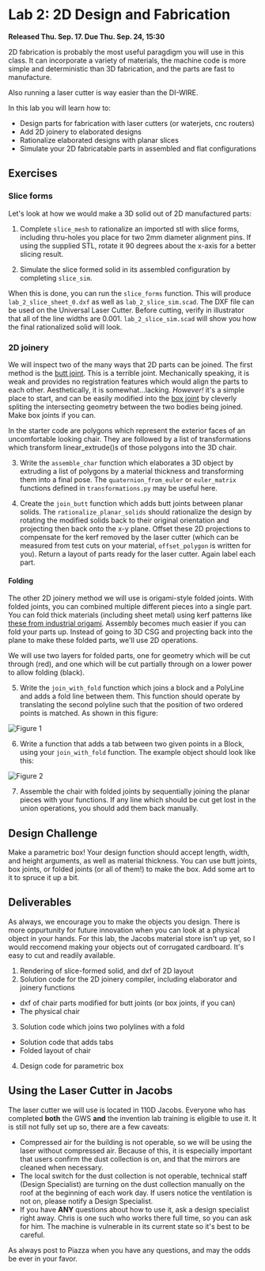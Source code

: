 # Lab 2: 2D Design and Fabrication

**Released Thu. Sep. 17. Due Thu. Sep. 24, 15:30**

2D fabrication is probably the most useful paragdigm you will use in this class. It can incorporate a variety of materials, the machine code is more simple and deterministic than 3D fabrication, and the parts are fast to manufacture.

Also running a laser cutter is way easier than the DI-WIRE.

In this lab you will learn how to:
* Design parts for fabrication with laser cutters (or waterjets, cnc routers)
* Add 2D joinery to elaborated designs
* Rationalize elaborated designs with planar slices
* Simulate your 2D fabricatable parts in assembled and flat configurations

## Exercises

### Slice forms
Let's look at how we would make a 3D solid out of 2D manufactured parts:

1. Complete `slice_mesh` to rationalize an imported stl with slice forms, including thru-holes you place for two 2mm diameter alignment pins. If using the supplied STL, rotate it 90 degrees about the x-axis for a better slicing result.

2. Simulate the slice formed solid in its assembled configuration by completing `slice_sim`.

When this is done, you can run the `slice_forms` function. This will produce `lab_2_slice_sheet_0.dxf` as well as `lab_2_slice_sim.scad`. The DXF file can be used on the Universal Laser Cutter. Before cutting, verify in illustrator that all of the line widths are 0.001. `lab_2_slice_sim.scad` will show you how the final rationalized solid will look.

### 2D joinery

We will inspect two of the many ways that 2D parts can be joined. The first
method is the [butt joint](https://en.wikipedia.org/wiki/Butt_joint). This is a
terrible joint. Mechanically speaking, it is weak and provides no registration
features which would align the parts to each other. Aesthetically, it is
somewhat...lacking. *However!* it's a simple place to start, and can be easily
modified into the [box joint](https://en.wikipedia.org/wiki/Finger_joint) by
cleverly spliting the intersecting geometry between the two bodies being joined. Make box joints if you can.

In the starter code are polygons which represent the exterior faces of an
uncomfortable looking chair. They are followed by a list of transformations
which transform linear\_extrude()s of those polygons into the 3D chair.

3. Write the `assemble_char` function which elaborates a 3D object by extruding a list of polygons by a material thickness and transforming them into a final pose. The `quaternion_from_euler` or `euler_matrix` functions defined in `transformations.py` may be useful here.

4. Create the `join_butt` function which adds butt joints between planar solids. The `rationalize_planar_solids` should rationalize the design by rotating the modified solids back to their original orientation and projecting then back onto the x-y plane. Offset these 2D projections to compensate for the kerf removed by the laser cutter (which can be measured from test cuts on your material, `offset_polygon` is written for you). Return a layout of parts ready for the laser cutter. Again label each part.

#### Folding

The other 2D joinery method we will use is origami-style folded joints. With folded joints, you can combined multiple different pieces into a single part. You can fold thick materials (including sheet metal) using kerf patterns like [these from industrial origami](http://www.industrialorigami.com/technology/gallery/cube/display.cfm?pic=cube_5&w=1103&h=1200). Assembly becomes much easier if you can fold your parts up. Instead of going to 3D CSG and projecting back into the plane to make these folded parts, we'll use 2D operations.

We will use two layers for folded parts, one for geometry which will be cut
through (red), and one which will be cut partially through on a lower power to
allow folding (black).

5. Write the `join_with_fold` function which joins a block and a PolyLine and adds a fold line between them. This function should operate by translating the second polyline such that the position of two ordered points is matched. As shown in this figure:

![Figure 1](https://github.com/CS194-028/starter/blob/master/lab_2/assets/joinf_fold_flow.jpg)

6. Write a function that adds a tab between two given points in a Block, using your `join_with_fold` function. The example object should look like this:

![Figure 2](https://github.com/CS194-028/starter/blob/master/lab_2/assets/example_fold.png) 

7. Assemble the chair with folded joints by sequentially joining the planar pieces with your functions. If any line which should be cut get lost in the union operations, you should add them back manually.


## Design Challenge

Make a parametric box! Your design function should accept length, width, and height arguments, as well as material thickness. You can use butt joints, box joints, or folded joints (or all of them!) to make the box. Add some art to it to spruce it up a bit.

## Deliverables

As always, we encourage you to make the objects you design. There is more oppurtunity for future innovation when you can look at a physical object in your hands. For this lab, the Jacobs material store isn't up yet, so I would reccomend making your objects out of corrugated cardboard. It's easy to cut and readily available.

1. Rendering of slice-formed solid, and dxf of 2D layout
2. Solution code for the 2D joinery compiler, including elaborator and joinery functions
- dxf of chair parts modified for butt joints (or box joints, if you can)
- The physical chair
3. Solution code which joins two polylines with a fold
- Solution code that adds tabs
- Folded layout of chair
4. Design code for parametric box

## Using the Laser Cutter in Jacobs

The laser cutter we will use is located in 110D Jacobs. Everyone who has completed **both** the GWS **and** the invention lab training is eligible to use it. It is still not fully set up so, there are a few caveats:

- Compressed air for the building is not operable, so we will be using the laser without compressed air. Because of this, it is especially important that users confirm the dust collection is on, and that the mirrors are cleaned when necessary.
- The local switch for the dust collection is not operable, technical staff (Design Specialist) are turning on the dust collection manually on the roof at the beginning of each work day. If users notice the ventilation is not on, please notify a Design Specialist.
- If you have **ANY** questions about how to use it, ask a design specialist right away. Chris is one such who works there full time, so you can ask for him. The machine is vulnerable in its current state so it's best to be careful.

As always post to Piazza when you have any questions, and may the odds be ever in your favor.

